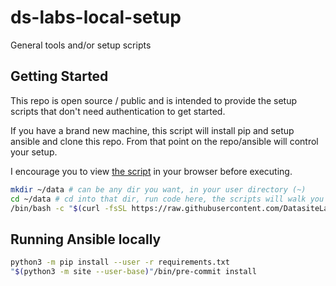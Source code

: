 # ds-labs-local-setup

General tools and/or setup scripts

## Getting Started

This repo is open source / public and is intended to provide the setup scripts that don't need authentication to get
started.

If you have a brand new machine, this script will install pip and setup ansible and clone this repo. From that point on the repo/ansible will control your setup.

I encourage you to view [the script](https://raw.githubusercontent.com/DatasiteLabs/ds-labs-local-setup/main/install.sh) in your browser before executing.

```bash
mkdir ~/data # can be any dir you want, in your user directory (~)
cd ~/data # cd into that dir, run code here, the scripts will walk you through
/bin/bash -c "$(curl -fsSL https://raw.githubusercontent.com/DatasiteLabs/ds-labs-local-setup/HEAD/install.sh)"
```

## Running Ansible locally

```bash
python3 -m pip install --user -r requirements.txt
"$(python3 -m site --user-base)"/bin/pre-commit install 
```
